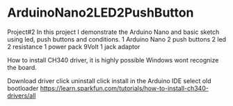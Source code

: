 # ArduinoNano2LED2PushButton 

Project#2
In this project I demonstrate the Arduino Nano and basic sketch using led, push buttons and conditions.
1 Arduino Nano 
2 push buttons 
2 led 
2 resistance 
1 power pack 
9Volt 1 jack adaptor

How to install CH340 driver, it is highly possible Windows wont recognize the board.

Download driver
click uninstall
click install
in the Arduino IDE select old bootloader
https://learn.sparkfun.com/tutorials/how-to-install-ch340-drivers/all
